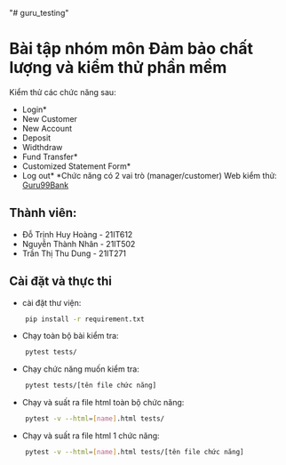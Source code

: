 "# guru_testing" 
# Bài tập nhóm môn Đảm bảo chất lượng và kiểm thử phần mềm

Kiểm thử các chức năng sau:
- Login*
- New Customer
- New Account
- Deposit
- Widthdraw
- Fund Transfer*
- Customized Statement Form*
- Log out*
*Chức năng có 2 vai trò (manager/customer)
Web kiểm thử: [Guru99Bank](http://www.demo.guru99.com/V4/)

## Thành viên:
- Đỗ Trịnh Huy Hoàng - 21IT612
- Nguyễn Thành Nhân - 21IT502
- Trần Thị Thu Dung - 21IT271

## Cài đặt và thực thi
- cài đặt thư viện: 
```bash
    pip install -r requirement.txt
```
- Chạy toàn bộ bài kiểm tra: 
```bash
    pytest tests/
```
- Chạy chức năng muốn kiểm tra:
```bash
    pytest tests/[tên file chức năng]
```
- Chạy và suất ra file html toàn bộ chức năng:
```bash
    pytest -v --html=[name].html tests/
```
- Chạy và suất ra file html 1 chức năng:
```bash
    pytest -v --html=[name].html tests/[tên file chức năng]
```



